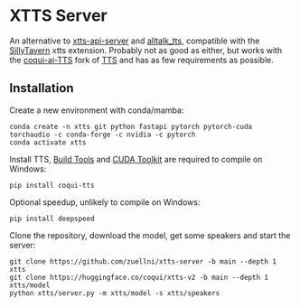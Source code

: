 # XTTS Server
An alternative to [xtts-api-server](https://github.com/daswer123/xtts-api-server) and [alltalk_tts](https://github.com/erew123/alltalk_tts), compatible with the [SillyTavern](https://github.com/SillyTavern/SillyTavern) xtts extension. Probably not as good as either, but works with the [coqui-ai-TTS](https://github.com/idiap/coqui-ai-TTS) fork of [TTS](https://github.com/coqui-ai/TTS) and has as few requirements as possible.

## Installation
Create a new environment with conda/mamba:
```
conda create -n xtts git python fastapi pytorch pytorch-cuda torchaudio -c conda-forge -c nvidia -c pytorch
conda activate xtts
```

Install TTS, [Build Tools](https://visualstudio.microsoft.com/downloads/#build-tools-for-visual-studio-2022) and [CUDA Toolkit](https://developer.nvidia.com/cuda-downloads) are required to compile on Windows:
```
pip install coqui-tts
```

Optional speedup, unlikely to compile on Windows:
```
pip install deepspeed
```

Clone the repository, download the model, get some speakers and start the server:
```
git clone https://github.com/zuellni/xtts-server -b main --depth 1 xtts
git clone https://huggingface.co/coqui/xtts-v2 -b main --depth 1 xtts/model
python xtts/server.py -m xtts/model -s xtts/speakers
```
